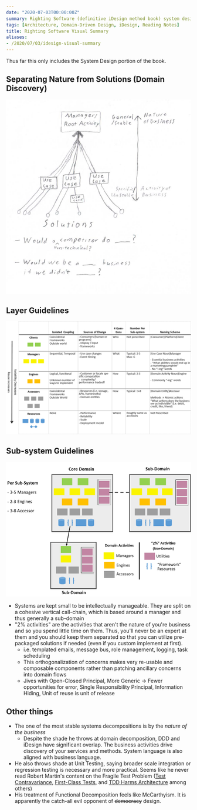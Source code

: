 ```yaml
---
date: "2020-07-03T00:00:00Z"
summary: Righting Software (definitive iDesign method book) system design principles explained with pictures
tags: [Architecture, Domain-Driven Design, iDesign, Reading Notes]
title: Righting Software Visual Summary
aliases:
- /2020/07/03/idesign-visual-summary
---
```


Thus far this only includes the System Design portion of the book.
<!--more-->

## Separating Nature from Solutions (Domain Discovery)
![Solution Scrubbing](../../../static/post-media/IDesign-System/iDesignSolutionScrubbing.png)

## Layer Guidelines
![Rule of Thumb Grid](../../../static/post-media/IDesign-System/iDesignRuleofThumbGrid.png)

## Sub-system Guidelines
![Sub-system breakdown](../../../static/post-media/IDesign-System/iDesignSubsystems.png)

 - Systems are kept small to be intellectually manageable. They are split on a cohesive vertical call-chain, which is based around a manager and thus generally a sub-domain
 - "2% activities" are the activities that aren't the nature of you're business and so you spend little time on them. Thus, you'll never be an expert at them and you should keep them separated so that you can utilize pre-packaged solutions if needed (even if you custom implement at first). 
   - i.e. templated emails, message bus, role management, logging, task scheduling
   - This orthogonalization of concerns makes very re-usable and composable components rather than patching ancillary concerns into domain flows
   - Jives with Open-Closed Principal, More Generic -> Fewer opportunities for error, Single Responsibility Principal, Information Hiding, Unit of reuse is unit of release

## Other things
 - The one of the most stable systems decompositions is by the *nature of the business*
   - Despite the shade he throws at domain decomposition, DDD and iDesign have significant overlap. The business activities drive discovery of your services and methods. System language is also aligned with business language.
 - He also throws shade at Unit Testing, saying broader scale integration or regression testing is necessary and more practical. Seems like he never read Robert Martin's content on the Fragile Test Problem ([Test Contravariance](https://blog.cleancoder.com/uncle-bob/2017/10/03/TestContravariance.html), [First-Class Tests](https://blog.cleancoder.com/uncle-bob/2017/05/05/TestDefinitions.html), and [TDD Harms Architecture](https://blog.cleancoder.com/uncle-bob/2017/03/03/TDD-Harms-Architecture.html) among others)
 - His treatment of Functional Decomposition feels like McCarthyism. It is apparently the catch-all evil opponent of ~~democracy~~ design.